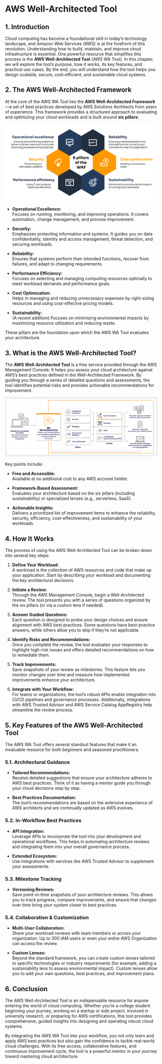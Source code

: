 # AWS Well-Architected Tool

## 1. Introduction

Cloud computing has become a foundational skill in today’s technology landscape, and Amazon Web Services (AWS) is at the forefront of this revolution. Understanding how to build, maintain, and improve cloud infrastructure is essential. One powerful resource that simplifies this process is the **AWS Well-Architected Tool** (AWS WA Tool). In this chapter, we will explore the tool’s purpose, how it works, its key features, and practical use cases. By the end, you will understand how the tool helps you design scalable, secure, cost-efficient, and sustainable cloud systems.

## 2. The AWS Well-Architected Framework

At the core of the AWS WA Tool lies the **AWS Well-Architected Framework**—a set of best practices developed by AWS Solutions Architects from years of experience. This framework provides a structured approach to evaluating and optimizing your cloud workloads and is built around **six pillars**:

![Well-Architected Framework - pillars](./_assets/well-architected_framework_-_pillars.png)

- **Operational Excellence:**  
    Focuses on running, monitoring, and improving operations. It covers automation, change management, and process improvement.
    
- **Security:**  
    Emphasizes protecting information and systems. It guides you on data confidentiality, identity and access management, threat detection, and securing workloads.
    
- **Reliability:**  
    Ensures that systems perform their intended functions, recover from failures, and adapt to changing requirements.
    
- **Performance Efficiency:**  
    Focuses on selecting and managing computing resources optimally to meet workload demands and performance goals.
    
- **Cost Optimization:**  
    Helps in managing and reducing unnecessary expenses by right-sizing resources and using cost-effective pricing models.
    
- **Sustainability:**  
    (A recent addition) Focuses on minimizing environmental impacts by maximizing resource utilization and reducing waste.
    

These pillars are the foundation upon which the AWS WA Tool evaluates your architecture.

## 3. What is the AWS Well-Architected Tool?

The **AWS Well-Architected Tool** is a free service provided through the AWS Management Console. It helps you assess your cloud architecture against AWS’s best practices defined in the Well-Architected Framework. By guiding you through a series of detailed questions and assessments, the tool identifies potential risks and provides actionable recommendations for improvement.

![Well-Architected Framework](./_assets/well-architected_framework.png)

Key points include:

- **Free and Accessible:**  
    Available at no additional cost to any AWS account holder.
    
- **Framework-Based Assessment:**  
    Evaluates your architecture based on the six pillars (including sustainability) or specialized lenses (e.g., serverless, SaaS).
    
- **Actionable Insights:**  
    Delivers a prioritized list of improvement items to enhance the reliability, security, efficiency, cost-effectiveness, and sustainability of your workloads.

## 4. How It Works

The process of using the AWS Well-Architected Tool can be broken down into several key steps:

1. **Define Your Workload:**  
    A workload is the collection of AWS resources and code that make up your application. Start by describing your workload and documenting the key architectural decisions.
    
2. **Initiate a Review:**  
    Through the AWS Management Console, begin a Well-Architected review. The tool presents you with a series of questions organized by the six pillars (or via a custom lens if needed).
    
3. **Answer Guided Questions:**  
    Each question is designed to probe your design choices and ensure alignment with AWS best practices. Some questions have best-practice answers, while others allow you to skip if they’re not applicable.
    
4. **Identify Risks and Recommendations:**  
    Once you complete the review, the tool evaluates your responses to highlight high-risk issues and offers detailed recommendations on how to remediate them.
    
5. **Track Improvements:**  
    Save snapshots of your review as milestones. This feature lets you monitor changes over time and measure how implemented improvements enhance your architecture.
    
6. **Integrate with Your Workflow:**  
    For teams or organizations, the tool’s robust APIs enable integration into CI/CD pipelines and governance processes. Additionally, integrations with AWS Trusted Advisor and AWS Service Catalog AppRegistry help streamline the review process.

## 5. Key Features of the AWS Well-Architected Tool

The AWS WA Tool offers several standout features that make it an invaluable resource for both beginners and seasoned practitioners:

### 5.1. Architectural Guidance

- **Tailored Recommendations:**  
    Receive detailed suggestions that ensure your architecture adheres to AWS best practices. Think of it as having a mentor guide you through your cloud decisions step by step.
    
- **Best Practices Documentation:**  
    The tool’s recommendations are based on the extensive experience of AWS architects and are continually updated as AWS evolves.

### 5.2. In-Workflow Best Practices

- **API Integration:**  
    Leverage APIs to incorporate the tool into your development and operational workflows. This helps in automating architecture reviews and integrating them into your overall governance process.
    
- **Extended Ecosystem:**  
    Use integrations with services like AWS Trusted Advisor to supplement your assessments.

### 5.3. Milestone Tracking

- **Versioning Reviews:**  
    Save point-in-time snapshots of your architecture reviews. This allows you to track progress, compare improvements, and ensure that changes over time bring your system closer to best practices.

### 5.4. Collaboration & Customization

- **Multi-User Collaboration:**  
    Share your workload reviews with team members or across your organization. Up to 300 IAM users or even your entire AWS Organization can access the review.
    
- **Custom Lenses:**  
    Beyond the standard framework, you can create custom lenses tailored to specific technologies or industry requirements (for example, adding a sustainability lens to assess environmental impact). Custom lenses allow you to add your own questions, best practices, and improvement plans.

## 6. Conclusion

The AWS Well-Architected Tool is an indispensable resource for anyone entering the world of cloud computing. Whether you’re a college student beginning your journey, working on a startup or side project, involved in university research, or preparing for AWS certifications, this tool provides comprehensive, guided insights into designing and operating robust cloud systems.

By integrating the AWS WA Tool into your workflow, you not only learn and apply AWS best practices but also gain the confidence to tackle real-world cloud challenges. With its free access, collaborative features, and continuous improvement cycle, the tool is a powerful mentor in your journey toward mastering cloud architecture.
